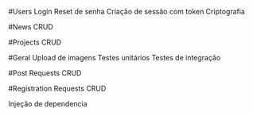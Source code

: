#Users
  Login
  Reset de senha
  Criação de sessão com token
  Criptografia
 

#News
CRUD

#Projects
CRUD

#Geral
Upload de imagens
Testes unitários
Testes de integração

#Post Requests
CRUD

#Registration Requests
CRUD

Injeção de dependencia

